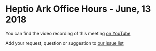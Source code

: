 # Heptio Ark Office Hours - June, 13 2018

You can find the video recording of this meeting [on YouTube](https://www.youtube.com/watch?v=5WTx8su8t_8&list=PLvmPtYZtoXOFxnW32NRcS8857A4novNVs)

Add your request, question or suggestion to [our issue list](https://github.com/heptio/velero-community/issues)